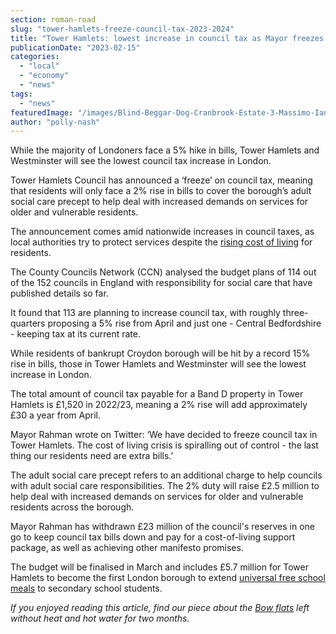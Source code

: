 ```yaml
---
section: roman-road
slug: "tower-hamlets-freeze-council-tax-2023-2024"
title: "Tower Hamlets: lowest increase in council tax as Mayor freezes general council tax but adds 2% for adult social care"
publicationDate: "2023-02-15"
categories: 
  - "local"
  - "economy"
  - "news"
tags: 
  - "news"
featuredImage: "/images/Blind-Beggar-Dog-Cranbrook-Estate-3-Massimo-Iannetti-1024x683-1.jpg"
author: "polly-nash"
---
```


While the majority of Londoners face a 5% hike in bills, Tower Hamlets and Westminster will see the lowest council tax increase in London. 

Tower Hamlets Council has announced a ‘freeze’ on council tax, meaning that residents will only face a 2% rise in bills to cover the borough’s adult social care precept to help deal with increased demands on services for older and vulnerable residents. 

The announcement comes amid nationwide increases in council taxes, as local authorities try to protect services despite the [rising cost of living](https://romanroadlondon.com/articles/cost-living/) for residents.

The County Councils Network (CCN) analysed the budget plans of 114 out of the 152 councils in England with responsibility for social care that have published details so far.

It found that 113 are planning to increase council tax, with roughly three-quarters proposing a 5% rise from April and just one - Central Bedfordshire - keeping tax at its current rate.

While residents of bankrupt Croydon borough will be hit by a record 15% rise in bills, those in Tower Hamlets and Westminster will see the lowest increase in London. 

The total amount of council tax payable for a Band D property in Tower Hamlets is £1,520 in 2022/23, meaning a 2% rise will add approximately £30 a year from April. 

Mayor Rahman wrote on Twitter: ‘We have decided to freeze council tax in Tower Hamlets. The cost of living crisis is spiralling out of control - the last thing our residents need are extra bills.’ 

The adult social care precept refers to an additional charge to help councils with adult social care responsibilities. The 2% duty will raise £2.5 million to help deal with increased demands on services for older and vulnerable residents across the borough. 

Mayor Rahman has withdrawn £23 million of the council's reserves in one go to keep council tax bills down and pay for a cost-of-living support package, as well as achieving other manifesto promises.

The budget will be finalised in March and includes £5.7 million for Tower Hamlets to become the first London borough to extend [universal free school meals](https://romanroadlondon.com/free-school-meals-secondary-schools-tower-hamlets-first-borough/) to secondary school students.

_If you enjoyed reading this article, find our piece about the_ [_Bow flats_](https://romanroadlondon.com/milo-diagoras-house-bow-tower-hamlets-gas-heating/) _left without heat and hot water for two months._ 


